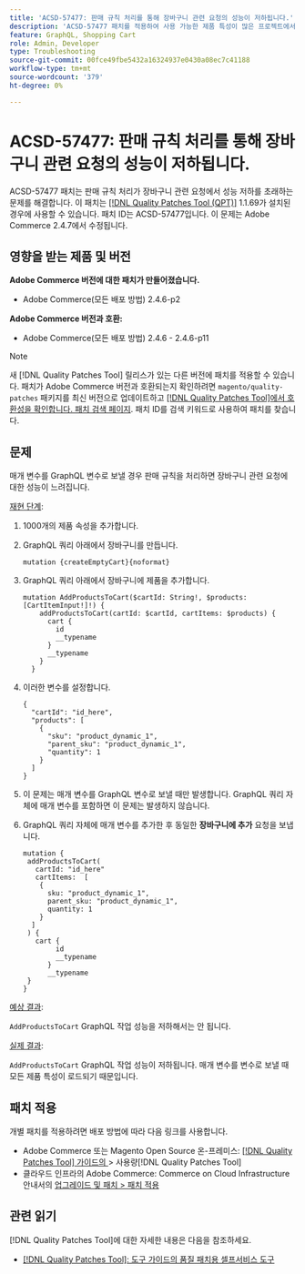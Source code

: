 ```yaml
---
title: 'ACSD-57477: 판매 규칙 처리를 통해 장바구니 관련 요청의 성능이 저하됩니다.'
description: 'ACSD-57477 패치를 적용하여 사용 가능한 제품 특성이 많은 프로젝트에서(예: 1000 특성) AddProductsToCart Adobe Commerce 작업이 변수로 실행될 때 Commerce에서 이러한 모든 제품 특성을 로드하려고 시도하여 AddProductsToCart GraphQL 작업에서 성능 문제가 느려지는 GraphQL 문제를 해결합니다.'
feature: GraphQL, Shopping Cart
role: Admin, Developer
type: Troubleshooting
source-git-commit: 00fce49fbe5432a16324937e0430a08ec7c41188
workflow-type: tm+mt
source-wordcount: '379'
ht-degree: 0%

---
```



# ACSD-57477: 판매 규칙 처리를 통해 장바구니 관련 요청의 성능이 저하됩니다.

ACSD-57477 패치는 판매 규칙 처리가 장바구니 관련 요청에서 성능 저하를 초래하는 문제를 해결합니다. 이 패치는 [[!DNL Quality Patches Tool (QPT)]](/help/tools/quality-patches-tool/quality-patches-tool-to-self-serve-quality-patches.md) 1.1.69가 설치된 경우에 사용할 수 있습니다. 패치 ID는 ACSD-57477입니다. 이 문제는 Adobe Commerce 2.4.7에서 수정됩니다.

## 영향을 받는 제품 및 버전

**Adobe Commerce 버전에 대한 패치가 만들어졌습니다.**

* Adobe Commerce(모든 배포 방법) 2.4.6-p2

**Adobe Commerce 버전과 호환:**

* Adobe Commerce(모든 배포 방법) 2.4.6 - 2.4.6-p11

>[!NOTE]
>
>새 [!DNL Quality Patches Tool] 릴리스가 있는 다른 버전에 패치를 적용할 수 있습니다. 패치가 Adobe Commerce 버전과 호환되는지 확인하려면 `magento/quality-patches` 패키지를 최신 버전으로 업데이트하고 [[!DNL Quality Patches Tool]에서 호환성을 확인합니다. 패치 검색 페이지](https://experienceleague.adobe.com/tools/commerce-quality-patches/index.html?lang=ko). 패치 ID를 검색 키워드로 사용하여 패치를 찾습니다.

## 문제

매개 변수를 GraphQL 변수로 보낼 경우 판매 규칙을 처리하면 장바구니 관련 요청에 대한 성능이 느려집니다.

<u>재현 단계</u>:

1. 1000개의 제품 속성을 추가합니다.
1. GraphQL 쿼리 아래에서 장바구니를 만듭니다.

   ```
   mutation {createEmptyCart}{noformat}
   ```

1. GraphQL 쿼리 아래에서 장바구니에 제품을 추가합니다.

   ```
   mutation AddProductsToCart($cartId: String!, $products: [CartItemInput!]!) {
       addProductsToCart(cartId: $cartId, cartItems: $products) {
         cart {
           id
           __typename
         }
         __typename
       }
     }
   ```

1. 이러한 변수를 설정합니다.

   ```
   {
     "cartId": "id_here",
     "products": [
       {
         "sku": "product_dynamic_1",
         "parent_sku": "product_dynamic_1",
         "quantity": 1
       }
     ]
   }
   ```

1. 이 문제는 매개 변수를 GraphQL 변수로 보낼 때만 발생합니다. GraphQL 쿼리 자체에 매개 변수를 포함하면 이 문제는 발생하지 않습니다.
1. GraphQL 쿼리 자체에 매개 변수를 추가한 후 동일한 **장바구니에 추가** 요청을 보냅니다.

   ```
   mutation {
    addProductsToCart(
      cartId: "id_here"
      cartItems:  [
       {
         sku: "product_dynamic_1",
         parent_sku: "product_dynamic_1",
         quantity: 1
       }
     ]
    ) {
      cart {
           id
           __typename
         }
         __typename
    }
   }
   ```

<u>예상 결과</u>:

`AddProductsToCart` GraphQL 작업 성능을 저하해서는 안 됩니다.

<u>실제 결과</u>:

`AddProductsToCart` GraphQL 작업 성능이 저하됩니다. 매개 변수를 변수로 보낼 때 모든 제품 특성이 로드되기 때문입니다.

## 패치 적용

개별 패치를 적용하려면 배포 방법에 따라 다음 링크를 사용합니다.

* Adobe Commerce 또는 Magento Open Source 온-프레미스: [[!DNL Quality Patches Tool]  가이드의 ](/help/tools/quality-patches-tool/usage.md)> 사용량[!DNL Quality Patches Tool]
* 클라우드 인프라의 Adobe Commerce: Commerce on Cloud Infrastructure 안내서의 [업그레이드 및 패치 > 패치 적용](https://experienceleague.adobe.com/docs/commerce-cloud-service/user-guide/develop/upgrade/apply-patches.html?lang=ko)

## 관련 읽기

[!DNL Quality Patches Tool]에 대한 자세한 내용은 다음을 참조하세요.

* [[!DNL Quality Patches Tool]: 도구 가이드의 품질 패치용 셀프서비스 도구](/help/tools/quality-patches-tool/quality-patches-tool-to-self-serve-quality-patches.md)
